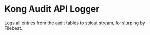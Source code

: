 # Kong Audit API Logger

Logs all entries from the audit tables to stdout stream, for slurping by Filebeat.
